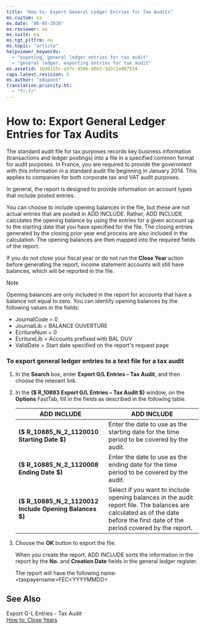 ```yaml
---
title: "How to: Export General Ledger Entries for Tax Audits"
ms.custom: na
ms.date: "06-05-2016"
ms.reviewer: na
ms.suite: na
ms.tgt_pltfrm: na
ms.topic: "article"
helpviewer_keywords: 
  - "expoting, general ledger entries for tax audit"
  - "general ledger, exporting entries for tax audit"
ms.assetid: 1bd6155c-ad7c-4566-b0e3-5d3c2a967514
caps.latest.revision: 5
ms.author: "edupont"
translation.priority.ht: 
  - "fr-fr"
---
```

# How to: Export General Ledger Entries for Tax Audits
The standard audit file for tax purposes records key business information \(transactions and ledger postings\) into a file in a specified common format for audit purposes. In France, you are required to provide the government with this information in a standard audit file beginning in January 2014. This applies to companies for both corporate tax and VAT audit purposes.  
  
 In general, the report is designed to provide information on account types that include posted entries.  
  
 You can choose to include opening balances in the file, but these are not actual entries that are posted in ADD INCLUDE<!--[!INCLUDE[navnow](../../ApplicationDesign/includes/navnow_md.md)]-->. Rather, ADD INCLUDE<!--[!INCLUDE[navnow](../../ApplicationDesign/includes/navnow_md.md)]--> calculates the opening balance by using the entries for a given account up to the starting date that you have specified for the file. The closing entries generated by the closing prior year end process are also included in the calculation. The opening balances are then mapped into the required fields of the report.  
  
 If you do not close your fiscal year or do not run the **Close Year** action before generating the report, income statement accounts will still have balances, which will be reported in the file.  
  
> [!NOTE]  
>  Opening balances are only included in the report for accounts that have a balance not equal to zero. You can identify opening balances by the following values in the fields:  
>   
>  -   JournalCode \= 0  
> -   JournalLib \= BALANCE OUVERTURE  
> -   EcritureNum \= 0  
> -   EcritureLib \= Accounts prefixed with BAL OUV  
> -   ValidDate \= Start date specified on the report's request page  
  
### To export general ledger entries to a text file for a tax audit  
  
1.  In the **Search** box, enter **Export G\/L Entries – Tax Audit**, and then choose the relevant link.  
  
2.  In the **\($ R\_10883 Export G\/L Entries – Tax Audit $\)** window, on the **Options** FastTab, fill in the fields as described in the following table.  
  
    |ADD INCLUDE<!--[!INCLUDE[bp_tablefield](../../ApplicationDesign/includes/bp_tablefield_md.md)]-->|ADD INCLUDE<!--[!INCLUDE[bp_tabledescription](../../ApplicationDesign/includes/bp_tabledescription_md.md)]-->|  
    |---------------------------------|---------------------------------------|  
    |**\($ R\_10885\_N\_2\_1120010 Starting Date $\)**|Enter the date to use as the starting date for the time period to be covered by the audit.|  
    |**\($ R\_10885\_N\_2\_1120008 Ending Date $\)**|Enter the date to use as the ending date for the time period to be covered by the audit.|  
    |**\($ R\_10885\_N\_2\_1120012 Include Opening Balances $\)**|Select if you want to include opening balances in the audit report file. The balances are calculated as of the date before the first date of the period covered by the report.|  
  
3.  Choose the **OK** button to export the file.  
  
     When you create the report, ADD INCLUDE<!--[!INCLUDE[navnow](../../ApplicationDesign/includes/navnow_md.md)]--> sorts the information in the report by the **No.** and **Creation Date** fields in the general ledger register.  
  
     The report will have the following name: \<taxpayername\>FEC\<YYYYMMDD\>  
  
## See Also  
 Export G\-L Entries \- Tax Audit   
 [How to: Close Years](../../LocalFunctionalityForMicrosoftDynamicsNav2016/France/how-to-close-years.md)